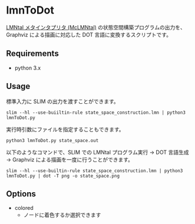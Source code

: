 # lmnToDot
[LMNtal メタインタプリタ (McLMNtal)](https://github.com/lmntal/McLMNtal) の状態空間構築プログラムの出力を、 Graphviz による描画に対応した DOT 言語に変換するスクリプトです。

## Requirements
- python 3.x

## Usage
標準入力に SLIM の出力を渡すことができます。

```slim --hl --use-buiiltin-rule state_space_construction.lmn | python3 lmnToDot.py```

実行時引数にファイルを指定することもできます。

```python3 lmnToDot.py state_space.out```

以下のようなコマンドで、SLIM での LMNtal プログラム実行 → DOT 言語生成 → Graphviz による描画を一度に行うことができます。

```slim --hl --use-builtin-rule state_space_construction.lmn | python3 lmnToDot.py | dot -T png -o state_space.png```

## Options
- colored
  - ノードに着色するか選択できます